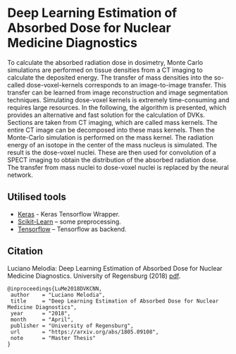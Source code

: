 # Deep Learning Estimation of Absorbed Dose for Nuclear Medicine Diagnostics

To calculate the absorbed radiation dose in dosimetry, Monte Carlo simulations are performed on tissue densities from a CT imaging to calculate the deposited energy. The transfer of mass densities into the so-called dose-voxel-kernels corresponds to an image-to-image transfer. This transfer can be learned from image reconstruction and image segmentation techniques. Simulating dose-voxel kernels is extremely time-consuming and requires large resources. In the following, the algorithm is presented, which provides an alternative and fast solution for the calculation of DVKs. Sections are taken from CT imaging, which are called mass kernels. The entire CT image can be decomposed into these mass kernels. Then the Monte-Carlo simulation is performed on the mass kernel. The radiation energy of an isotope in the center of the mass nucleus is simulated. The result is the dose-voxel nuclei. These are then used for convolution of a SPECT imaging to obtain the distribution of the absorbed radiation dose. The transfer from mass nuclei to dose-voxel nuclei is replaced by the neural network.

## Utilised tools

* [Keras](https://keras.io/) - Keras Tensorflow Wrapper.
* [Scikit-Learn](http://scikit-learn.org/stable/index.html/) – some preprocessing.
* [Tensorflow](https://www.tensorflow.org/) – Tensorflow as backend.

## Citation

Luciano Melodia: Deep Learning Estimation of Absorbed Dose for Nuclear Medicine Diagnostics. University of Regensburg (2018) [pdf](https://arxiv.org/abs/1805.09108).

    @inproceedings{LuMe2018DVKCNN,
     author    = "Luciano Melodia",
     title     = "Deep Learning Estimation of Absorbed Dose for Nuclear Medicine Diagnostics",
     year      = "2018",
     month     = "April",
     publisher = "University of Regensburg",
     url       = "https://arxiv.org/abs/1805.09108",
     note	   = "Master Thesis"
    }

